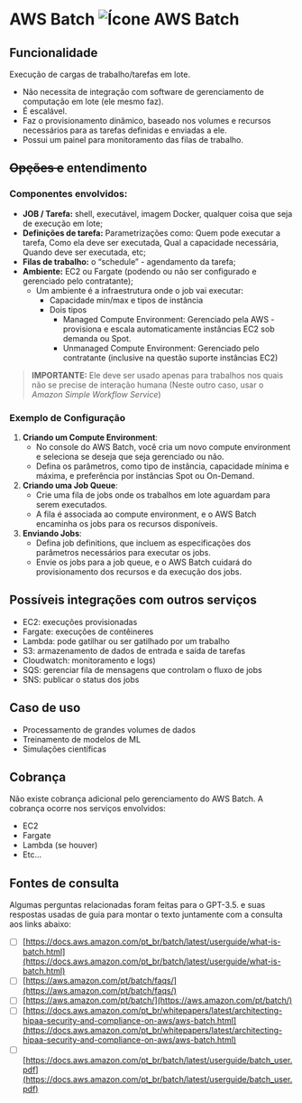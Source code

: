 # AWS Batch ![Ícone AWS Batch](https://icon.icepanel.io/AWS/svg/Compute/Batch.svg)

## Funcionalidade
Execução de cargas de trabalho/tarefas em lote. 

- Não necessita de integração com software de gerenciamento de computação em lote (ele mesmo faz). 
- É escalável.
- Faz o provisionamento dinâmico, baseado nos volumes e recursos necessários para as tarefas definidas e enviadas a ele.
- Possui um painel para monitoramento das filas de trabalho.

## ~~Opções e~~ entendimento
### Componentes envolvidos:

- **JOB / Tarefa:**  shell, executável, imagem Docker, qualquer coisa que seja de execução em lote;
- **Definições de tarefa:**  Parametrizações como: Quem pode executar a tarefa, Como ela deve ser executada, Qual a capacidade necessária, Quando deve ser executada, etc;
- **Filas de trabalho:**  o “schedule” - agendamento da tarefa;
- **Ambiente:**  EC2 ou Fargate (podendo ou não ser configurado e gerenciado pelo contratante);
	- Um ambiente é a infraestrutura onde o job vai executar:
		- Capacidade min/max e tipos de instância
		- Dois tipos
			- Managed Compute Environment: Gerenciado pela AWS - provisiona e escala automaticamente instâncias EC2 sob demanda ou Spot.
			- Unmanaged Compute Environment: Gerenciado pelo contratante (inclusive na questão suporte instâncias EC2)

> **IMPORTANTE:** Ele deve ser usado apenas para trabalhos nos quais não se precise de interação humana (Neste outro caso, usar o  _Amazon Simple Workflow Service_)

### Exemplo de Configuração
1.  **Criando um Compute Environment**:
    -   No console do AWS Batch, você cria um novo compute environment e seleciona se deseja que seja gerenciado ou não.
    -   Defina os parâmetros, como tipo de instância, capacidade mínima e máxima, e preferência por instâncias Spot ou On-Demand.
2.  **Criando uma Job Queue**:
    -   Crie uma fila de jobs onde os trabalhos em lote aguardam para serem executados.
    -   A fila é associada ao compute environment, e o AWS Batch encaminha os jobs para os recursos disponíveis.
3.  **Enviando Jobs**:
    -   Defina job definitions, que incluem as especificações dos parâmetros necessários para executar os jobs.
    -   Envie os jobs para a job queue, e o AWS Batch cuidará do provisionamento dos recursos e da execução dos jobs.

## Possíveis integrações com outros serviços
- EC2: execuções provisionadas
- Fargate: execuções de contêineres
- Lambda: pode gatilhar ou ser gatilhado por um trabalho
- S3: armazenamento de dados de entrada e saída de tarefas
- Cloudwatch: monitoramento e logs)
- SQS: gerenciar fila de mensagens que controlam o fluxo de jobs
- SNS: publicar o status dos jobs

## Caso de uso 
- Processamento de grandes volumes de dados
- Treinamento de modelos de ML
- Simulações científicas


## Cobrança
Não existe cobrança adicional pelo gerenciamento do AWS Batch. A cobrança ocorre nos serviços envolvidos:

-   EC2
-   Fargate
-   Lambda (se houver)
-   Etc…

## Fontes de consulta
Algumas perguntas relacionadas foram feitas para o GPT-3.5. e suas respostas usadas de guia para montar o texto juntamente com a consulta aos links abaixo: 
 - [ ]  [https://docs.aws.amazon.com/pt_br/batch/latest/userguide/what-is-batch.html](https://docs.aws.amazon.com/pt_br/batch/latest/userguide/what-is-batch.html)
 - [ ]  [https://aws.amazon.com/pt/batch/faqs/](https://aws.amazon.com/pt/batch/faqs/)
 - [ ]  [https://aws.amazon.com/pt/batch/](https://aws.amazon.com/pt/batch/)
 - [ ]  [https://docs.aws.amazon.com/pt_br/whitepapers/latest/architecting-hipaa-security-and-compliance-on-aws/aws-batch.html](https://docs.aws.amazon.com/pt_br/whitepapers/latest/architecting-hipaa-security-and-compliance-on-aws/aws-batch.html)
 - [ ]  [https://docs.aws.amazon.com/pt_br/batch/latest/userguide/batch_user.pdf](https://docs.aws.amazon.com/pt_br/batch/latest/userguide/batch_user.pdf)
